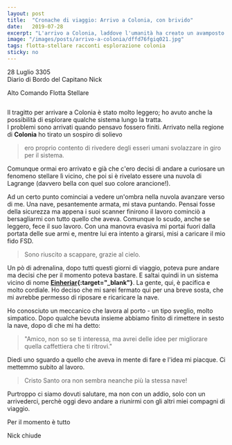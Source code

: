 ```yaml
---
layout: post
title:  "Cronache di viaggio: Arrivo a Colonia, con brivido"
date:   2019-07-28
excerpt: "L'arrivo a Colonia, laddove l'umanità ha creato un avamposto lontano dai Thargoids, può portare a volte ad incontri spiacevoli"
image: "/images/posts/arrivo-a-colonia/dffd76fgiq021.jpg"
tags: flotta-stellare racconti esplorazione colonia
sticky: no
---
```

<div class="box alt">
<p>28 Luglio 3305<br>
Diario di Bordo del Capitano Nick</p>

<p>Alto Comando Flotta Stellare</p>
</div>
<span class="image fit"><img src="/images/Elite-Division-png.png" alt=""></span>

Il tragitto per arrivare a Colonia è stato molto leggero; ho avuto anche la possibilità di esplorare qualche sistema lungo la tratta.<br>
I problemi sono arrivati quando pensavo fossero finiti. Arrivato nella regione di **Colonia** ho tirato un sospiro di solievo

>ero proprio contento di rivedere degli esseri umani svolazzare in giro per il sistema.

Comunque ormai ero arrivato e già che c'ero decisi di andare a curiosare un fenomeno stellare lì vicino, che poi si è rivelato essere una nuvola di Lagrange (davvero bella con quel suo colore arancione!).

Ad un certo punto cominciai a vedere un'ombra nella nuvola avanzare verso di me. Una nave, pesantemente armata, mi stava puntando. Pensai fosse della sicurezza ma appena i suoi scanner finirono il lavoro cominciò a bersagliarmi con tutto quello che aveva. Comunque lo scudo, anche se leggero, fece il suo lavoro. Con una manovra evasiva mi portai fuori dalla portata delle sue armi e, mentre lui era intento a girarsi, misi a caricare il mio fido FSD.

>Sono riuscito a scappare, grazie al cielo.

Un pò di adrenalina, dopo tutti questi giorni di viaggio, poteva pure andare ma decisi che per il momento poteva bastare. E saltai quindi in un sistema vicino di nome **[Einheriar](https://www.edsm.net/en/system/id/13729264/name/Einheriar){:target="_blank"}**. La gente, qui, è pacifica e molto cordiale. Ho deciso che mi sarei fermato qui per una breve sosta, che mi avrebbe permesso di riposare e ricaricare la nave.

Ho conosciuto un meccanico che lavora al porto - un tipo sveglio, molto simpatico. Dopo qualche bevuta insieme abbiamo finito di rimettere in sesto la nave, dopo di che mi ha detto:

>"Amico, non so se ti interessa, ma avrei delle idee per migliorare quella caffettiera che ti ritrovi."

Diedi uno sguardo a quello che aveva in mente di fare e l'idea mi piacque. Ci mettemmo subito al lavoro. 

>Cristo Santo ora non sembra neanche più la stessa nave!

Purtroppo ci siamo dovuti salutare, ma non con un addio, solo con un arrivederci, perchè oggi devo andare a riunirmi con gli altri miei compagni di viaggio.

Per il momento è tutto

Nick chiude

<span class="image fit"><img src="/images/Elite-Division-png.png" alt=""></span>